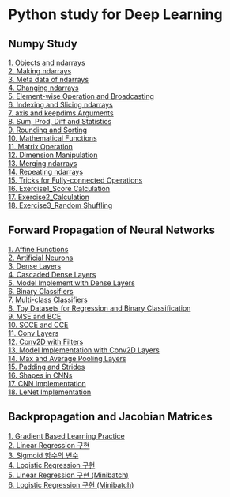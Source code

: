 # Python study for Deep Learning

## Numpy Study
[1. Objects and ndarrays](https://github.com/kimbyeolhee/TIL/blob/main/Python%20Practice/Numpy%20Study/Objects%20and%20ndarrays.ipynb)<br/>
[2. Making ndarrays](https://github.com/kimbyeolhee/TIL/blob/main/Python%20Practice/Numpy%20Study/Making%20ndarrays.ipynb)<br/>
[3. Meta data of ndarrays](https://github.com/kimbyeolhee/TIL/blob/main/Python%20Practice/Numpy%20Study/Meta-data%20of%20ndarrays.ipynb)<br/>
[4. Changing ndarrays](https://github.com/kimbyeolhee/TIL/blob/main/Python%20Practice/Numpy%20Study/Changing%20ndarrays.ipynb)<br/>
[5. Element-wise Operation and Broadcasting](https://github.com/kimbyeolhee/TIL/blob/main/Python%20Practice/Numpy%20Study/Element-wise%20Operations%20and%20Broadcasting.ipynb)<br/>
[6. Indexing and Slicing ndarrays](https://github.com/kimbyeolhee/TIL/blob/main/Python%20Practice/Numpy%20Study/Indexing%20and%20Slicing%20ndarrays.ipynb)<br/>
[7. axis and keepdims Arguments](https://github.com/kimbyeolhee/TIL/blob/main/Python%20Practice/Numpy%20Study/axis%20and%20keepdims%20Arguments.ipynb)<br/>
[8. Sum, Prod, Diff and Statistics](https://github.com/kimbyeolhee/TIL/blob/main/Python%20Practice/Numpy%20Study/Sum%2C%20Prod%2C%20Diff%20and%20Statistics.ipynb)<br/>
[9. Rounding and Sorting](https://github.com/kimbyeolhee/TIL/blob/main/Python%20Practice/Numpy%20Study/Rounding%20and%20Sorting.ipynb)<br/>
[10. Mathematical Functions](https://github.com/kimbyeolhee/TIL/blob/main/Python%20Practice/Numpy%20Study/Mathematical%20Functions.ipynb)<br/>
[11. Matrix Operation](https://github.com/kimbyeolhee/TIL/blob/main/Python%20Practice/Numpy%20Study/Matrix%20Operation.ipynb)<br/>
[12. Dimension Manipulation](https://github.com/kimbyeolhee/TIL/blob/main/Python%20Practice/Numpy%20Study/Dimensionality%20Manipulations.ipynb)<br/>
[13. Merging ndarrays](https://github.com/kimbyeolhee/TIL/blob/main/Python%20Practice/Numpy%20Study/Merging%20ndarrays.ipynb)<br/>
[14. Repeating ndarrays](https://github.com/kimbyeolhee/TIL/blob/main/Python%20Practice/Numpy%20Study/Repeating%20ndarrays.ipynb)<br/>
[15. Tricks for Fully-connected Operations](https://github.com/kimbyeolhee/TIL/blob/main/Python%20Practice/Numpy%20Study/Tricks%20for%20Fully-connected%20Operationsipynb)<br/>
[16. Exercise1_Score Calculation](https://github.com/kimbyeolhee/TIL/blob/main/Python%20Practice/Numpy%20Study/Exercise%201_Score%20Calculation.ipynb)<br/>
[17. Exercise2_Calculation](https://github.com/kimbyeolhee/TIL/blob/main/Python%20Practice/Numpy%20Study/Exercise%202_Calculation%20of%20Vectors.ipynb)<br/>
[18. Exercise3_Random Shuffling](https://github.com/kimbyeolhee/TIL/blob/main/Python%20Practice/Numpy%20Study/Exercise%203_Random%20Shuffling.ipynb)<br/>

## Forward Propagation of Neural Networks
[1. Affine Functions](https://github.com/kimbyeolhee/TIL/blob/main/Python%20Practice/Forward%20Propagation%20of%20Neural%20Networks/1-1_Affine%20Functions.ipynb)<br/>
[2. Artificial Neurons](https://github.com/kimbyeolhee/TIL/blob/main/Python%20Practice/Forward%20Propagation%20of%20Neural%20Networks/1-2_Artificial%20Neurons.ipynb)<br/>
[3. Dense Layers](https://github.com/kimbyeolhee/TIL/blob/main/Python%20Practice/Forward%20Propagation%20of%20Neural%20Networks/2-1_Dense%20Layers.ipynb)<br/>
[4. Cascaded Dense Layers](https://github.com/kimbyeolhee/TIL/blob/main/Python%20Practice/Forward%20Propagation%20of%20Neural%20Networks/2-2_Cascaded%20Dense%20Layer.ipynb)<br/>
[5. Model Implement with Dense Layers](https://github.com/kimbyeolhee/TIL/blob/main/Python%20Practice/Forward%20Propagation%20of%20Neural%20Networks/2-3_Model%20Implementation%20with%20Dense%20Layers.ipynb)<br/>
[6. Binary Classifiers ](https://github.com/kimbyeolhee/TIL/blob/main/Python%20Practice/Forward%20Propagation%20of%20Neural%20Networks/3-1_Binary%20Classifiers.ipynb)<br/>
[7. Multi-class Classifiers](https://github.com/kimbyeolhee/TIL/blob/main/Python%20Practice/Forward%20Propagation%20of%20Neural%20Networks/3-2_Multi-class%20Classifiers.ipynb)<br/>
[8. Toy Datasets for Regression and Binary Classification](https://github.com/kimbyeolhee/TIL/blob/main/Python%20Practice/Forward%20Propagation%20of%20Neural%20Networks/4-1_Toy%20Datasets%20for%20Regression%20and%20Binary%20Classification.ipynb)<br/>
[9. MSE and BCE](https://github.com/kimbyeolhee/TIL/blob/main/Python%20Practice/Forward%20Propagation%20of%20Neural%20Networks/4-2_MSE%20and%20BCE.ipynb)<br/>
[10. SCCE and CCE](https://github.com/kimbyeolhee/TIL/blob/main/Python%20Practice/Forward%20Propagation%20of%20Neural%20Networks/4-3_SCCE%20and%20CCE.ipynb)<br/>
[11. Conv Layers](https://github.com/kimbyeolhee/TIL/blob/main/Python%20Practice/Forward%20Propagation%20of%20Neural%20Networks/5-1_Conv2D%20Layers.ipynb)<br/>
[12. Conv2D with Filters](https://github.com/kimbyeolhee/TIL/blob/main/Python%20Practice/Forward%20Propagation%20of%20Neural%20Networks/5-2_Conv2D%20with%20Filters.ipynb)<br/>
[13. Model Implementation with Conv2D Layers](https://github.com/kimbyeolhee/TIL/blob/main/Python%20Practice/Forward%20Propagation%20of%20Neural%20Networks/5-3_Model%20Implementation%20with%20Conv2D%20Layers.ipynb)<br/>
[14. Max and Average Pooling Layers](https://github.com/kimbyeolhee/TIL/blob/main/Python%20Practice/Forward%20Propagation%20of%20Neural%20Networks/6-1_Max%20and%20Average%20Pooling%20Layers.ipynb)<br/>
[15. Padding and Strides](https://github.com/kimbyeolhee/TIL/blob/main/Python%20Practice/Forward%20Propagation%20of%20Neural%20Networks/6-2_Padding%20and%20Strides.ipynb)<br/>
[16. Shapes in CNNs](https://github.com/kimbyeolhee/TIL/blob/main/Python%20Practice/Forward%20Propagation%20of%20Neural%20Networks/7-1_%20Shapes%20in%20CNN.ipynb)<br/>
[17. CNN Implementation](https://github.com/kimbyeolhee/TIL/blob/main/Python%20Practice/Forward%20Propagation%20of%20Neural%20Networks/7-2_%20CNN%20Implementation.ipynb)<br/>
[18. LeNet Implementation](https://github.com/kimbyeolhee/TIL/blob/main/Python%20Practice/Forward%20Propagation%20of%20Neural%20Networks/7-3_LeNet%20Implementation.ipynb)<br/>

## Backpropagation and Jacobian Matrices
[1. Gradient Based Learning Practice](https://github.com/kimbyeolhee/TIL/blob/main/Python%20Practice/Backpropagation%20and%20Jacobian%20Matrices/1_Gradient%20Based%20Learning%20Practice.ipynb)<br/>
[2. Linear Regression 구현](https://github.com/kimbyeolhee/TIL/blob/main/Python%20Practice/Backpropagation%20and%20Jacobian%20Matrices/2_Linear%20Regression%20%EA%B5%AC%ED%98%84.ipynb)<br/>
[3. Sigmoid 함수의 변수](https://github.com/kimbyeolhee/TIL/blob/main/Python%20Practice/Backpropagation%20and%20Jacobian%20Matrices/3_Sigmoid%20%ED%95%A8%EC%88%98%EC%9D%98%20%EB%B3%80%EC%88%98.ipynb)<br/>
[4. Logistic Regression 구현](https://github.com/kimbyeolhee/TIL/blob/main/Python%20Practice/Backpropagation%20and%20Jacobian%20Matrices/4_Logistic%20Regression%20%EA%B5%AC%ED%98%84.ipynb)<br/>
[5. Linear Regression 구현 (Minibatch)](https://github.com/kimbyeolhee/TIL/blob/main/Python%20Practice/Backpropagation%20and%20Jacobian%20Matrices/5_Linear%20Regression%20%EA%B5%AC%ED%98%84%20(Minibatch).ipynb)<br/>
[6. Logistic Regression 구현 (Minibatch)](https://github.com/kimbyeolhee/TIL/blob/main/Python%20Practice/Backpropagation%20and%20Jacobian%20Matrices/6_Logistic%20Regression%20%EA%B5%AC%ED%98%84%20(Minibatch).ipynb)<br/>
